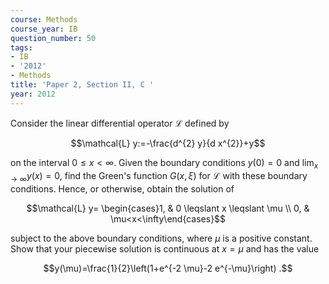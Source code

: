 ```yaml
---
course: Methods
course_year: IB
question_number: 50
tags:
- IB
- '2012'
- Methods
title: 'Paper 2, Section II, C '
year: 2012
---
```




Consider the linear differential operator $\mathcal{L}$ defined by

$$\mathcal{L} y:=-\frac{d^{2} y}{d x^{2}}+y$$

on the interval $0 \leqslant x<\infty$. Given the boundary conditions $y(0)=0$ and $\lim _{x \rightarrow \infty} y(x)=0$, find the Green's function $G(x, \xi)$ for $\mathcal{L}$ with these boundary conditions. Hence, or otherwise, obtain the solution of

$$\mathcal{L} y= \begin{cases}1, & 0 \leqslant x \leqslant \mu \\ 0, & \mu<x<\infty\end{cases}$$

subject to the above boundary conditions, where $\mu$ is a positive constant. Show that your piecewise solution is continuous at $x=\mu$ and has the value

$$y(\mu)=\frac{1}{2}\left(1+e^{-2 \mu}-2 e^{-\mu}\right) .$$